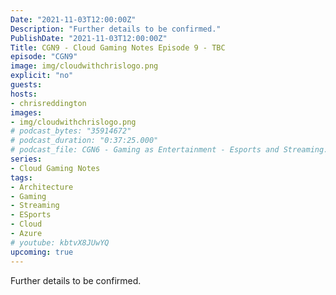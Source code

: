 ```yaml
---
Date: "2021-11-03T12:00:00Z"
Description: "Further details to be confirmed."
PublishDate: "2021-11-03T12:00:00Z"
Title: CGN9 - Cloud Gaming Notes Episode 9 - TBC
episode: "CGN9"
image: img/cloudwithchrislogo.png
explicit: "no"
guests:
hosts:
- chrisreddington
images:
- img/cloudwithchrislogo.png
# podcast_bytes: "35914672"
# podcast_duration: "0:37:25.000"
# podcast_file: CGN6 - Gaming as Entertainment - Esports and Streaming.mp3
series:
- Cloud Gaming Notes
tags:
- Architecture
- Gaming
- Streaming
- ESports
- Cloud
- Azure
# youtube: kbtvX8JUwYQ
upcoming: true
---
```

Further details to be confirmed.
